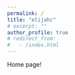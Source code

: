 ```yaml
---
permalink: /
title: "elijahc"
# excerpt: ""
author_profile: true
# redirect_from:
#   - /index.html
---
```


Home page!
